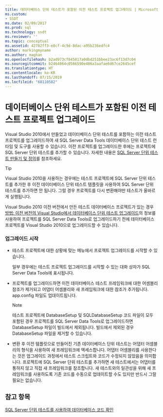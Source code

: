 ```yaml
---
title: 데이터베이스 단위 테스트가 포함된 이전 테스트 프로젝트 업그레이드 | Microsoft Docs
ms.custom:
- SSDT
ms.date: 02/09/2017
ms.prod: sql
ms.technology: ssdt
ms.reviewer: ''
ms.topic: conceptual
ms.assetid: 42782ff3-e8cf-4c9d-8dac-a95b236edfc4
author: markingmyname
ms.author: maghan
ms.openlocfilehash: b2ad973cf845817a0dbd251bbee23ac6f13d7c04
ms.sourcegitcommit: b2464064c0566590e486a3aafae6d67ce2645cef
ms.translationtype: HT
ms.contentlocale: ko-KR
ms.lasthandoff: 07/15/2019
ms.locfileid: "68110582"
---
```

# <a name="upgrade-an-older-test-project-containing-database-unit-tests"></a>데이터베이스 단위 테스트가 포함된 이전 테스트 프로젝트 업그레이드
Visual Studio 2010에서 만들었고 데이터베이스 단위 테스트를 포함하는 이전 테스트 프로젝트를 업그레이드하여 새 SQL Server Data Tools 데이터베이스 단위 테스트 런타임 및 도구를 사용할 수 있습니다. 이전 프로젝트를 업그레이드한 후에는 프로젝트에 SQL Server 단위 테스트를 추가할 수 있습니다. 자세한 내용은 [SQL Server 단위 테스트 만들기 및 정의](../ssdt/creating-and-defining-sql-server-unit-tests.md)를 참조하세요.  
  
> [!TIP]  
> Visual Studio 2010을 사용하는 경우에는 테스트 프로젝트에 SQL Server 단위 테스트를 추가한 후 이전 데이터베이스 단위 테스트 템플릿을 사용하여 SQL Server 단위 테스트를 추가하면 안 됩니다. 그럴 경우 프로젝트를 다시 변환해야만 테스트가 올바르게 실행됩니다.  
  
Visual Studio 2010 이전 버전에서 만든 테스트 데이터베이스 프로젝트가 있는 경우 [방법: 이전 버전의 Visual Studio에서 데이터베이스 단위 테스트 업그레이드](https://msdn.microsoft.com/library/dd193412(VS.100).aspx)의 정보를 사용하여 프로젝트를 SQL Server Data Tools로 업그레이드하기 전에 데이터베이스 프로젝트를 Visual Studio 2010으로 업그레이드할 수 있습니다.  
  
### <a name="initiating-an-upgrade"></a>업그레이드 시작  
  
-   테스트 프로젝트에 대한 상황에 맞는 메뉴에서 프로젝트 업그레이드를 시작할 수 있습니다.  
  
    일부 경우에는 테스트 프로젝트 업그레이드를 시작할 수 있는 대화 상자가 SQL Server Data Tools에 표시됩니다.  
  
-   프로젝트를 업그레이드하면 이전 데이터베이스 테스트 프레임워크에 대한 어셈블리 참조가 제거되고 어댑터 어셈블리와 새 프레임워크에 대한 참조가 추가됩니다. app.config 파일도 업데이트됩니다.  
  
    > [!NOTE]  
    > 테스트 프로젝트에 DatabaseSetup 및 SQLDatabaseSetup 코드 파일이 모두 포함된 경우 프로젝트를 SQL Server Data Tools로 업그레이드하면 DatabaseSetup 파일이 빌드에서 제외됩니다. 빌드에서 제외된 경우 DatabaseSetup 파일을 제거할 수 있습니다.  
  
-   변환 후 이전 템플릿으로 만들어진 기존 데이터베이스 단위 테스트는 어댑터 어셈블리의 형식을 사용하여 새 프레임워크에 액세스합니다. 어댑터 어셈블리를 사용한다는 것은 업그레이드 과정에서 테스트 스크립트와 코드가 수정되지 않았음을 의미합니다. 프로젝트에 SQL Server 단위 테스트를 추가하면 새 테스트에서는 어댑터를 통하지 않고 직접 새 프레임워크를 참조합니다. 새 테스트와의 일관성을 위해 새 프레임워크를 사용하도록 기존 코드를 수동으로 업데이트할 수도 있지만 반드시 그럴 필요는 없습니다.  
  
## <a name="see-also"></a>참고 항목  
[SQL Server 단위 테스트를 사용하여 데이터베이스 코드 확인](../ssdt/verifying-database-code-by-using-sql-server-unit-tests.md)  
  
